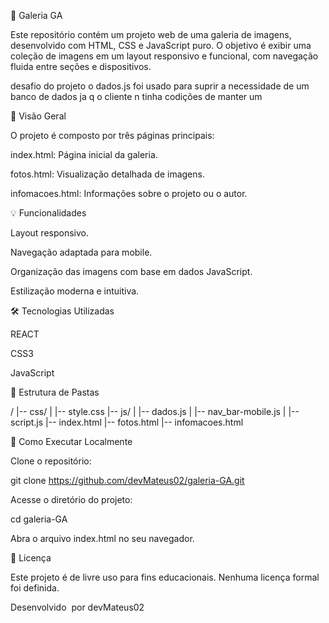 🌟 Galeria GA

Este repositório contém um projeto web de uma galeria de imagens, desenvolvido com HTML, CSS e JavaScript puro. O objetivo é exibir uma coleção de imagens em um layout responsivo e funcional, com navegação fluida entre seções e dispositivos.

desafio do projeto 
 o dados.js foi usado para suprir a necessidade de um banco de dados ja q o cliente n tinha codições de manter um 


🔄 Visão Geral

O projeto é composto por três páginas principais:

index.html: Página inicial da galeria.

fotos.html: Visualização detalhada de imagens.

infomacoes.html: Informações sobre o projeto ou o autor.

💡 Funcionalidades

Layout responsivo.

Navegação adaptada para mobile.

Organização das imagens com base em dados JavaScript.

Estilização moderna e intuitiva.

🛠️ Tecnologias Utilizadas

REACT

CSS3

JavaScript

📁 Estrutura de Pastas

/
|-- css/
|   |-- style.css
|-- js/
|   |-- dados.js
|   |-- nav_bar-mobile.js
|   |-- script.js
|-- index.html
|-- fotos.html
|-- infomacoes.html

🚀 Como Executar Localmente

Clone o repositório:

git clone https://github.com/devMateus02/galeria-GA.git

Acesse o diretório do projeto:

cd galeria-GA

Abra o arquivo index.html no seu navegador.

📄 Licença

Este projeto é de livre uso para fins educacionais. Nenhuma licença formal foi definida.

Desenvolvido  por devMateus02

